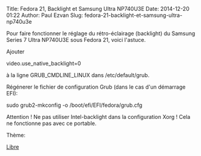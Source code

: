 Title: Fedora 21, Backlight et Samsung Ultra NP740U3E
Date: 2014-12-20 01:22
Author: Paul Ezvan
Slug: fedora-21-backlight-et-samsung-ultra-np740u3e

<div
class="field field-name-body field-type-text-with-summary field-label-hidden">

<div class="field-items">

<div class="field-item even">

Pour faire fonctionner le réglage du rétro-éclairage (backlight) du
Samsung Series 7 Ultra NP740U3E sous Fedora 21, voici l'astuce.

</p>
Ajouter

</p>
    video.use_native_backlight=0

à la ligne GRUB\_CMDLINE\_LINUX dans /etc/default/grub.

</p>
Régénerer le fichier de configuration Grub (dans le cas d'un démarrage
EFI):

</p>
    sudo grub2-mkconfig -o /boot/efi/EFI/fedora/grub.cfg

Attention ! Ne pas utiliser Intel-backlight dans la configuration Xorg !
Cela ne fonctionne pas avec ce portable.

</p>

</div>

</div>

</div>

<div
class="field field-name-taxonomy-vocabulary-3 field-type-taxonomy-term-reference field-label-above">

<div class="field-label">

Thème: 

</div>

<div class="field-items">

<div class="field-item even">

[Libre](https://www.ezvan.fr/taxonomy/term/48)

</div>

</div>

</div>

</p>

